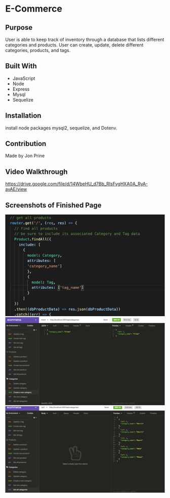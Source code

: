 # E-Commerce

## Purpose
User is able to keep track of inventory through a database that lists different categories and products.  User can create, update, delete different categories, products, and tags.

## Built With
* JavaScript
* Node
* Express
* Mysql
* Sequelize

## Installation
install node packages mysql2, sequelize, and Dotenv.

## Contribution
Made by Jon Prine

## Video Walkthrough
https://drive.google.com/file/d/14WbeHU_d7Bb_RIsFvgHXA0A_RyA-avAE/view

## Screenshots of Finished Page
![Ecommerce](screenshot1.png)
![Ecommerce](screenshot2.png)
![Ecommerce](screenshot3.png)
